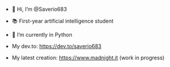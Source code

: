 - 👋 Hi, I’m @Saverio683
- 📚 First-year artificial intelligence student
- 🌱 I’m currently in Python
 
- My dev.to: https://dev.to/saverio683

- My latest creation: https://www.madnight.it (work in progress)
